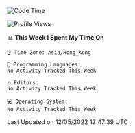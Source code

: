 <!--START_SECTION:waka-->
![Code Time](http://img.shields.io/badge/Code%20Time-4%20hrs%2046%20mins-blue)

![Profile Views](http://img.shields.io/badge/Profile%20Views-457-blue)

📊 **This Week I Spent My Time On** 

```text
⌚︎ Time Zone: Asia/Hong_Kong

💬 Programming Languages: 
No Activity Tracked This Week

🔥 Editors: 
No Activity Tracked This Week

💻 Operating System: 
No Activity Tracked This Week

```


 Last Updated on 12/05/2022 12:47:39 UTC
<!--END_SECTION:waka-->
